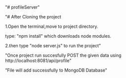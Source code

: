 "# profileServer" 

"# After Cloning the project

 1.Open the terminal,move to project directory.

 type: "npm install" which downloads node modules.

 2.then type "node server.js" to run the project"

"Once project run succesfully POST the given data using http://localhost:8081/api/profile"

"File will add successfully to MongoDB Database"